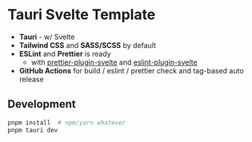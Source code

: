 # Tauri Svelte Template

- **Tauri** - w/ Svelte
- **Tailwind CSS** and **SASS/SCSS** by default
- **ESLint** and **Prettier** is ready
  - with [prettier-plugin-svelte](https://github.com/sveltejs/prettier-plugin-svelte) and [eslint-plugin-svelte](https://github.com/sveltejs/eslint-plugin-svelte)
- **GitHub Actions** for build / eslint / prettier check and tag-based auto release

## Development

```bash
pnpm install  # npm/yarn whatever
pnpm tauri dev
```
